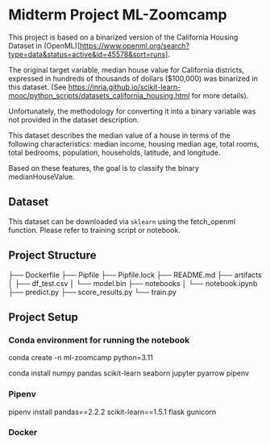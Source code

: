 # Midterm Project ML-Zoomcamp

This project is based on a binarized version of the California Housing Dataset in (OpenML)[https://www.openml.org/search?type=data&status=active&id=45578&sort=runs].

The original target variable, median house value for California districts, expressed in hundreds of thousands of dollars ($100,000) was binarized in this dataset. (See https://inria.github.io/scikit-learn-mooc/python_scripts/datasets_california_housing.html for more details).

Unfortunately, the methodology for converting it into a binary variable was not provided in the dataset description.

This dataset describes the median value of a house in terms of the following characteristics: median income, housing median age, total rooms, total bedrooms, population, households, latitude, and longitude.

Based on these features, the goal is to classify the binary medianHouseValue.


## Dataset

This dataset can be downloaded via `sklearn` using the fetch_openml function. Please refer to training script or notebook.

## Project Structure

├── Dockerfile
├── Pipfile
├── Pipfile.lock
├── README.md
├── artifacts
│   ├── df_test.csv
│   └── model.bin
├── notebooks
│   └── notebook.ipynb
├── predict.py
├── score_results.py
└── train.py

## Project Setup

### Conda environment for running the notebook

conda create -n ml-zoomcamp python=3.11

conda install numpy pandas scikit-learn seaborn jupyter pyarrow pipenv


### Pipenv

pipenv install pandas==2.2.2 scikit-learn==1.5.1 flask gunicorn

### Docker
